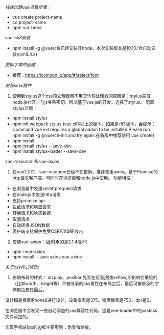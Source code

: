 *快速创建vue项目步骤：*
- vue create project-name
- cd project-name
- npm run serve

*vue-cli3安装*
- npm insatll -g @vue/cli(已经安装好node，本次安装版本是10.13.1会自动安装npm6.4.x)

*图标字体的创建*
- 推荐：https://icomoon.io/app/#/select/font

*安装scss插件*
1. 使用到stylus这个css预处理器而不用其他预处理器的原因是：stylus来自node.js社区，与js关系密切，所以基于vue.js的开发，选择了stylus。
配置stylus环境：
- npm install stylus
- npm init webpack stylus
 (vue cli3以上的版本，如果是cli3版本，会提示： Command vue init requires a global addon to be installed.Please run npm install -g @vue/cli-init and try again.在新版中推荐使用  vue create)
- npm install
- npm install stylus --save-dev
- npm install stylus-loader --save-dev

*vue-resource 和 vue-axios*

1. 在vue2.0时，vue-resource已经不在更新，推荐使用axios。基于Promise的http请求客户端，可同时在浏览器和node.js中使用。
功能特性：
- 在浏览器中发送xmlhttprequest请求
- 在node.js中发送http请求
- 支持promise  api
- 拦截请求和响应请求
- 转换请求和响应数据
- 取消请求
- 自动转换JSON数据
- 客户端支持保护免受CSRF/XSRF攻击

2. 安装vue-axios：(此时用的是2.1.4版本)
- npm i vue-axios
- npm install --save axios vue-axios


*关于css样式优化:*
1. 影响布局的样式： display、position先写在前面;触发reflow,即影响它重绘的（比如width、height等）不被继承的css属性在布局之后，最后可被继承的字体颜色放在最后。

设计稿是根据iPhone6进行设计，设备像素是375，物理像素是750，dpr是2。

在浏览器中会发现一些自动添加的css兼容性代码，这是vue-loader中的postcss文件添加的。

实现手机端1px的边框主要用到：伪类和缩放。



